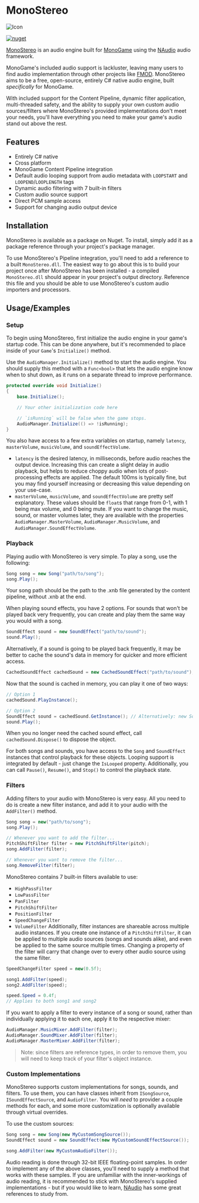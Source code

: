 # MonoStereo
![Icon](https://github.com/user-attachments/assets/2005793d-6dfc-4367-b7ed-35615a580188)

[![nuget](https://badgen.net/nuget/v/MonoStereo?icon=nuget)](https://www.nuget.org/packages/MonoStereo)

[MonoStereo](https://github.com/NycroV/MonoStereo/tree/master) is an audio engine built for [MonoGame](https://github.com/MonoGame/MonoGame) using the [NAudio](https://github.com/naudio/NAudio/tree/master) audio framework.

MonoGame's included audio support is lackluster, leaving many users to find audio implementation through other projects like [FMOD](https://github.com/fmod). MonoStereo aims to be a free, open-source, entirely C# native audio engine, built *specifically* for MonoGame.

With included support for the Content Pipeline, dynamic filter application, multi-threaded safety, and the ability to supply your own custom audio sources/filters where MonoStereo's provided implementations don't meet your needs, you'll have everything you need to make your game's audio stand out above the rest.
## Features

- Entirely C# native
- Cross platform
- MonoGame Content Pipeline integration
- Default audio looping support from audio metadata with `LOOPSTART` and `LOOPEND`/`LOOPLENGTH` tags
- Dynamic audio filtering with 7 built-in filters
- Custom audio source support
- Direct PCM sample access
- Support for changing audio output device

## Installation

MonoStereo is available as a package on Nuget. To install, simply add it as a package reference through your project's package manager.

To use MonoStereo's Pipeline integration, you'll need to add a reference to a built `MonoStereo.dll`. The easiest way to go about this is to build your project once after MonoStereo has been installed - a compiled `MonoStereo.dll` should appear in your project's output directory. Reference this file and you should be able to use MonoStereo's custom audio importers and processors.
    
## Usage/Examples
### Setup
To begin using MonoStereo, first initialize the audio engine in your game's startup code. This can be done anywhere, but it's recommended to place inside of your `Game`'s `Initialize()` method.

Use the `AudioManager.Initialize()` method to start the audio engine. You should supply this method with a `Func<bool>` that lets the audio engine know when to shut down, as it runs on a separate thread to improve performance.

```cs
protected override void Initialize()
{
    base.Initialize();

    // Your other initialization code here

    // `isRunning` will be false when the game stops.
    AudioManager.Initialize(() => !isRunning);
}
```

You also have access to a few extra variables on startup, namely `latency`, `masterVolume`, `musicVolume`, and `soundEffectVolume`.

- `latency` is the desired latency, in milliseconds, before audio reaches the output device. Increasing this can create a slight delay in audio playback, but helps to reduce choppy audio when lots of post-processing effects are applied. The default 100ms is typically fine, but you may find yourself increasing or decreasing this value depending on your use-case.
- `masterVolume`, `musicVolume`, and `soundEffectVolume` are pretty self explanatory. These values should be `float`s that range from 0-1, with 1 being max volume, and 0 being mute. If you want to change the music, sound, or master volumes later, they are available with the properties `AudioManager.MasterVolume`, `AudioManager.MusicVolume`, and `AudioManager.SoundEffectVolume`.

### Playback
Playing audio with MonoStereo is very simple. To play a song, use the following:
```cs
Song song = new Song("path/to/song");
song.Play();
```
Your song path should be the path to the .xnb file generated by the content pipeline, without .xnb at the end. 

When playing sound effects, you have 2 options. For sounds that won't be played back very frequently, you can create and play them the same way you would with a song.
```cs
SoundEffect sound = new SoundEffect("path/to/sound");
sound.Play();
```
Alternatively, if a sound is going to be played back frequently, it may be better to cache the sound's data in memory for quicker and more efficient access.
```cs
CachedSoundEffect cachedSound = new CachedSoundEffect("path/to/sound");
```
Now that the sound is cached in memory, you can play it one of two ways:
```cs
// Option 1
cachedSound.PlayInstance();

// Option 2
SoundEffect sound = cachedSound.GetInstance(); // Alternatively: new SoundEffect(cachedSound);
sound.Play();
```
When you no longer need the cached sound effect, call `cachedSound.Dispose()` to dispose the object.

For both songs and sounds, you have access to the `Song` and `SoundEffect` instances that control playback for these objects. Looping support is integrated by default - just change the `IsLooped` property. Additionally, you can call `Pause()`, `Resume()`, and `Stop()` to control the playback state.

### Filters
Adding filters to your audio with MonoStereo is very easy. All you need to do is create a new filter instance, and add it to your audio with the `AddFilter()` method.
```cs
Song song = new("path/to/song");
song.Play();

// Whenever you want to add the filter...
PitchShiftFilter filter = new PitchShiftFilter(pitch);
song.AddFilter(filter);

// Whenever you want to remove the filter...
song.RemoveFilter(filter);
```
MonoStereo contains 7 built-in filters available to use:
- `HighPassFilter`
- `LowPassFilter`
- `PanFilter`
- `PitchShiftFilter`
- `PositionFilter`
- `SpeedChangeFilter`
- `VolumeFilter`
Additionally, filter instances are shareable across multiple audio instances. If you create one instance of a `PitchShiftFilter`, it can be applied to multiple audio sources (songs and sounds alike), and even be applied to the same source multiple times. Changing a property of the filter will carry that change over to every other audio source using the same filter.
```cs
SpeedChangeFilter speed = new(0.5f);

song1.AddFilter(speed);
song2.AddFilter(speed);

speed.Speed = 0.4f;
// Applies to both song1 and song2
```
If you want to apply a filter to every instance of a song or sound, rather than individually applying it to each one, apply it to the respective mixer:
```cs
AudioManager.MusicMixer.AddFilter(filter);
AudioManager.SoundMixer.AddFilter(filter);
AudioManager.MasterMixer.AddFilter(filter);
```
> Note: since filters are reference types, in order to remove them, you will need to keep track of your filter's object instance.

### Custom Implementations
MonoStereo supports custom implementations for songs, sounds, and filters. To use them, you can have classes inherit from `ISongSource`, `ISoundEffectSource`, and `AudioFilter`.
You will *need* to provider a couple methods for each, and some more customization is optionally available through virtual overrides.

To use the custom sources:
```cs
Song song = new Song(new MyCustomSongSource());
SoundEffect sound = new SoundEffect(new MyCustomSoundEffectSource());

song.AddFilter(new MyCustomAudioFilter());
```

Audio reading is done through 32-bit IEEE floating-point samples. In order to implement any of the above classes, you'll need to supply a method that works with these samples. If you are unfamiliar with the inner-workings of audio reading, it is recommended to stick with MonoStereo's supplied implementations - but if you would like to learn, [NAudio](https://github.com/naudio/NAudio/tree/master) has some great references to study from.
